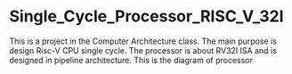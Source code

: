 # Single_Cycle_Processor_RISC_V_32I
This is a project in the Computer Architecture class. The main purpose is design Risc-V CPU single cycle. The processor is about RV32I ISA and is designed in pipeline architecture. This is the diagram of processor

